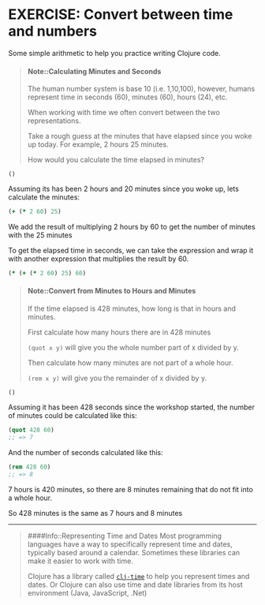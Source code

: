 # EXERCISE: Convert between time and numbers

Some simple arithmetic to help you practice writing Clojure code.

> #### Note::Calculating Minutes and Seconds
> The human number system is base 10 (i.e. 1,10,100), however, humans represent time in seconds (60), minutes (60), hours (24), etc.
>
> When working with time we often convert between the two representations.
>
> Take a rough guess at the minutes that have elapsed since you woke up today.  For example, 2 hours 25 minutes.
>
> How would you calculate the time elapsed in minutes?
```eval-clojure
()
```

<!--sec data-title="Reveal answer..." data-id="answer001" data-collapse=true ces-->

Assuming its has been 2 hours and 20 minutes since you woke up, lets calculate the minutes:

```clojure
(+ (* 2 60) 25)
```

We add the result of multiplying 2 hours by 60 to get the number of minutes with the 25 minutes

To get the elapsed time in seconds, we can take the expression and wrap it with another expression that multiplies the result by 60.


```clojure
(* (+ (* 2 60) 25) 60)
```

<!--endsec-->


> #### Note::Convert from Minutes to Hours and Minutes
> If the time elapsed is 428 minutes, how long is that in hours and minutes.
>
> First calculate how many hours there are in 428 minutes
>
> `(quot x y)` will give you the whole number part of x divided by y.
>
> Then calculate how many minutes are not part of a whole hour.
>
> `(rem x y)` will give you the remainder of x divided by y.
```eval-clojure
()
```

<!--sec data-title="Reveal answer..." data-id="answer002" data-collapse=true ces-->

Assuming it has been 428 seconds since the workshop started, the number of minutes could be calculated like this:

```clojure
(quot 428 60)
;; => 7
```

And the number of seconds calculated like this:

```clojure
(rem 428 60)
;; => 8
```

7 hours is 420 minutes, so there are 8 minutes remaining that do not fit into a whole hour.

So 428 minutes is the same as 7 hours and 8 minutes
<!--endsec-->

------------------------------------------

> ####Info::Representing Time and Dates
> Most programming languages have a way to specifically represent time and dates, typically based around a calendar.  Sometimes these libraries can make it easier to work with time.
>
> Clojure has a library called [`clj-time`](https://github.com/clj-time/clj-time) to help you represent times and dates.
> Or Clojure can also use time and date libraries from its host environment (Java, JavaScript, .Net)

